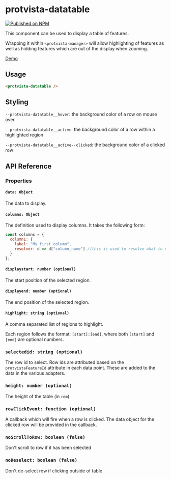 # protvista-datatable

[![Published on NPM](https://img.shields.io/npm/v/protvista-datatable.svg)](https://www.npmjs.com/package/protvista-datatable)

This component can be used to display a table of features.

Wrapping it within `<protvista-manager>` will allow highlighting of features as well as hidding features which are out of the display when zooming.

[Demo](https://ebi-webcomponents.github.io/nightingale/#/datatable)

## Usage

```html
<protvista-datatable />
```

## Styling

`--protvista-datatable__hover`: the background color of a row on mouse over

`--protvista-datatable__active`: the background color of a row within a highlighted region

`--protvista-datatable__active--clicked`: the background color of a clicked row

## API Reference

### Properties

#### `data: Object`

The data to display.

#### `columns: Object`

The definition used to display columns. It takes the following form:

```Javascript
const columns = {
  column1: {
    label: "My first column",
    resolver: d => d["column_name"] //this is used to resolve what to display in the column
  }
};
```

#### `displaystart: number (optional)`

The start position of the selected region.

#### `displayend: number (optional)`

The end position of the selected region.

#### `highlight: string (optional)`

A comma separated list of regions to highlight.

Each region follows the format: `[start]:[end]`, where both `[start]` and `[end]` are optional numbers.

### `selectedid: string (optional)`

The row id to select. Row ids are attributed based on the `protvistaFeatureId` attribute in each data point. These are added to the data in the various adapters.

### `height: number (optional)`

The height of the table (in `rem`)

### `rowClickEvent: function (optional)`

A callback which will fire when a row is clicked. The data object for the clicked row will be provided in the callback.

### `noScrollToRow: boolean (false)`

Don't scroll to row if it has been selected

### `noDeselect: boolean (false)`

Don't de-select row if clicking outside of table
